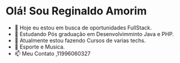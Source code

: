 # Olá! Sou Reginaldo Amorim

                        
- 👋 Hoje eu estou em busca de oportunidades FullStack.
- 👀 Estudando Pós graduação em Desenvolvimminto Java e PHP.
- 🌱 Atualmente estou fazendo Cursos de varias techs.
- 💞️ Esporte e Musica.
- 📫 Meu Contato ,11996060327
<link rel="stylesheet" href="https://cdn.jsdelivr.net/gh/devicons/devicon@v2.15.1/devicon.min.css">
 

          
          
